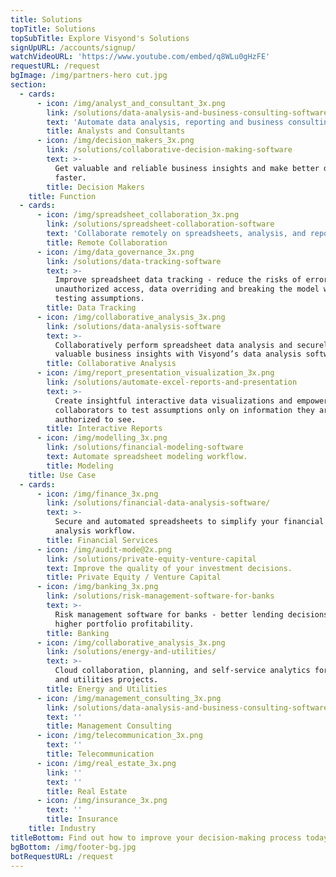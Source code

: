 ```yaml
---
title: Solutions
topTitle: Solutions
topSubTitle: Explore Visyond's Solutions
signUpURL: /accounts/signup/
watchVideoURL: 'https://www.youtube.com/embed/q8WLu0gHzFE'
requestURL: /request
bgImage: /img/partners-hero cut.jpg
section:
  - cards:
      - icon: /img/analyst_and_consultant_3x.png
        link: /solutions/data-analysis-and-business-consulting-software
        text: 'Automate data analysis, reporting and business consulting workflow.'
        title: Analysts and Consultants
      - icon: /img/decision_makers_3x.png
        link: /solutions/collaborative-decision-making-software
        text: >-
          Get valuable and reliable business insights and make better decisions,
          faster.
        title: Decision Makers
    title: Function
  - cards:
      - icon: /img/spreadsheet_collaboration_3x.png
        link: /solutions/spreadsheet-collaboration-software
        text: 'Collaborate remotely on spreadsheets, analysis, and reports.'
        title: Remote Collaboration
      - icon: /img/data_governance_3x.png
        link: /solutions/data-tracking-software
        text: >-
          Improve spreadsheet data tracking - reduce the risks of errors,
          unauthorized access, data overriding and breaking the model while
          testing assumptions.
        title: Data Tracking
      - icon: /img/collaborative_analysis_3x.png
        link: /solutions/data-analysis-software
        text: >-
          Collaboratively perform spreadsheet data analysis and securely share
          valuable business insights with Visyond’s data analysis software.
        title: Collaborative Analysis
      - icon: /img/report_presentation_visualization_3x.png
        link: /solutions/automate-excel-reports-and-presentation
        text: >-
          Create insightful interactive data visualizations and empower
          collaborators to test assumptions only on information they are
          authorized to see.
        title: Interactive Reports
      - icon: /img/modelling_3x.png
        link: /solutions/financial-modeling-software
        text: Automate spreadsheet modeling workflow.
        title: Modeling
    title: Use Case
  - cards:
      - icon: /img/finance_3x.png
        link: /solutions/financial-data-analysis-software/
        text: >-
          Secure and automated spreadsheets to simplify your financial data
          analysis workflow.
        title: Financial Services
      - icon: /img/audit-mode@2x.png
        link: /solutions/private-equity-venture-capital
        text: Improve the quality of your investment decisions.
        title: Private Equity / Venture Capital
      - icon: /img/banking_3x.png
        link: /solutions/risk-management-software-for-banks
        text: >-
          Risk management software for banks - better lending decisions and
          higher portfolio profitability.
        title: Banking
      - icon: /img/collaborative_analysis_3x.png
        link: /solutions/energy-and-utilities/
        text: >-
          Cloud collaboration, planning, and self-service analytics for energy
          and utilities projects.
        title: Energy and Utilities
      - icon: /img/management_consulting_3x.png
        link: /solutions/data-analysis-and-business-consulting-software
        text: ''
        title: Management Consulting
      - icon: /img/telecommunication_3x.png
        text: ''
        title: Telecommunication
      - icon: /img/real_estate_3x.png
        link: ''
        text: ''
        title: Real Estate
      - icon: /img/insurance_3x.png
        text: ''
        title: Insurance
    title: Industry
titleBottom: Find out how to improve your decision-making process today
bgBottom: /img/footer-bg.jpg
botRequestURL: /request
---
```



